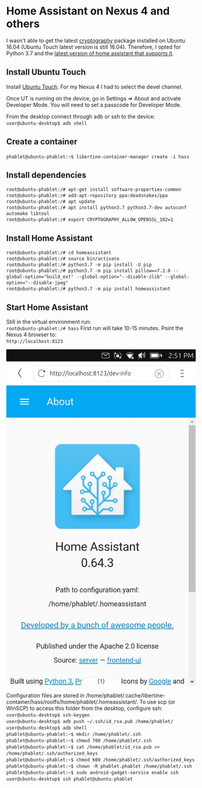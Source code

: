 # Home Assistant on Nexus 4 and others

I wasn't able to get the latest [cryptography](https://pypi.org/project/cryptography/) package installed on Ubuntu 16.04 (Ubuntu Touch latest version is still 16.04). Therefore, I opted for Python 3.7 and the [latest version of home assistant that supports it](https://pypi.org/project/homeassistant/2021.1.5/).

## Install Ubuntu Touch
Install [Ubuntu Touch](https://github.com/ubports/ubports-installer/). For my Nexus 4 I had to select the devel channel.

Once UT is running on the device, go in Settings => About and activate Developer Mode. You will need to set a passcode for Developer Mode.

From the desktop connect through adb or ssh to the device:  
`user@ubuntu-desktop$ adb shell`  

## Create a container
`phablet@ubuntu-phablet:~$ libertine-container-manager create -i hass`  


## Install dependencies
```phablet@ubuntu-phablet:~$ libertine-container-manager exec -i hass -c bash
root@ubuntu-phablet:/# apt-get install software-properties-common
root@ubuntu-phablet:/# add-apt-repository ppa:deadsnakes/ppa
root@ubuntu-phablet:/# apt update
root@ubuntu-phablet:/# apt install python3.7 python3.7-dev autoconf automake libtool
root@ubuntu-phablet:/# export CRYPTOGRAPHY_ALLOW_OPENSSL_102=1
```

## Install Home Assistant
```root@ubuntu-phablet:/# python3.7 -m venv homeassistant
root@ubuntu-phablet:/# cd homeassistant
root@ubuntu-phablet:/# source bin/activate
root@ubuntu-phablet:/# python3.7 -m pip install -U pip
root@ubuntu-phablet:/# python3.7 -m pip install pillow==7.2.0 --global-option="build_ext" --global-option="--disable-zlib" --global-option="--disable-jpeg"
root@ubuntu-phablet:/# python3.7 -m pip install homeassistant
```

## Start Home Assistant

Still in the virtual environment run:  
`root@ubuntu-phablet:/# hass`
First run will take 10-15 minutes.
Point the Nexus 4 browser to:  
`http://localhost:8123`

![HomeAssistant@Nexus](screenshot.jpg)

Configuration files are stored in /home/phablet/.cache/libertine-container/hass/rootfs/home/phablet/.homeassistant/.
To use scp (or WinSCP) to access this folder from the desktop, configure ssh:  
`user@ubuntu-desktop$ ssh-keygen`  
`user@ubuntu-desktop$ adb push ~/.ssh/id_rsa.pub /home/phablet/`  
`user@ubuntu-desktop$ adb shell`  
`phablet@ubuntu-phablet:~$ mkdir /home/phablet/.ssh`  
`phablet@ubuntu-phablet:~$ chmod 700 /home/phablet/.ssh`  
`phablet@ubuntu-phablet:~$ cat /home/phablet/id_rsa.pub >> /home/phablet/.ssh/authorized_keys`  
`phablet@ubuntu-phablet:~$ chmod 600 /home/phablet/.ssh/authorized_keys`  
`phablet@ubuntu-phablet:~$ chown -R phablet.phablet /home/phablet/.ssh`  
`phablet@ubuntu-phablet:~$ sudo android-gadget-service enable ssh`
`user@ubuntu-desktop$ ssh phablet@ubuntu-phablet`  


